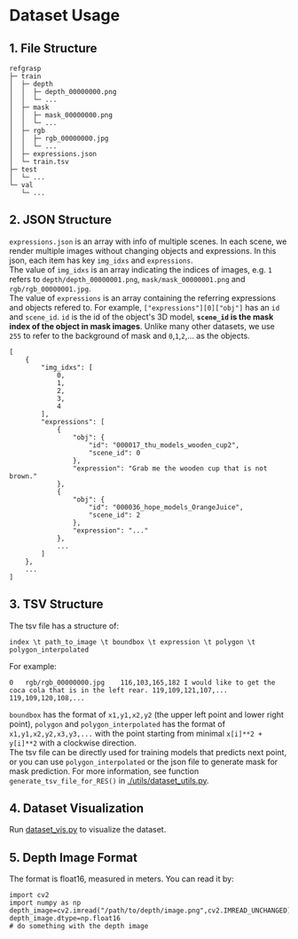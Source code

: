 # Dataset Usage
## 1. File Structure
```
refgrasp
├─ train
│  ├─ depth
│  │  ├─ depth_00000000.png
│  │  └─ ...
│  ├─ mask
│  │  ├─ mask_00000000.png
│  │  └─ ...
│  ├─ rgb
│  │  ├─ rgb_00000000.jpg
│  │  └─ ...
│  ├─ expressions.json
│  └─ train.tsv
├─ test
│  └─ ...
└─ val
   └─ ...
```
## 2. JSON Structure
`expressions.json` is an array with info of multiple scenes. In each scene, we render multiple images without changing objects and expressions. In this json, each item has key `img_idxs` and `expressions`.  
The value of `img_idxs` is an array indicating the indices of images, e.g. `1` refers to `depth/depth_00000001.png`, `mask/mask_00000001.png` and `rgb/rgb_00000001.jpg`.  
The value of `expressions` is an array containing the referring expressions and objects refered to. For example, `["expressions"][0]["obj"]` has an `id` and `scene_id`. `id` is the id of the object's 3D model, **`scene_id` is the mask index of the object in mask images**. Unlike many other datasets, we use `255` to refer to the background of mask and `0`,`1`,`2`,... as the objects.
```
[
    {
        "img_idxs": [
            0,
            1,
            2,
            3,
            4
        ],
        "expressions": [
            {
                "obj": {
                    "id": "000017_thu_models_wooden_cup2",
                    "scene_id": 0
                },
                "expression": "Grab me the wooden cup that is not brown."
            },
            {
                "obj": {
                    "id": "000036_hope_models_OrangeJuice",
                    "scene_id": 2
                },
                "expression": "..."
            },
            ...
        ]
    },
    ...
]
```

## 3. TSV Structure
The tsv file has a structure of:
```
index \t path_to_image \t boundbox \t expression \t polygon \t polygon_interpolated
```
For example:
```
0	rgb/rgb_00000000.jpg	116,103,165,182 I would like to get the coca cola that is in the left rear.	119,109,121,107,... 119,109,120,108,...
```
`boundbox` has the format of `x1,y1,x2,y2` (the upper left point and lower right point), `polygon` and `polygon_interpolated` has the format of `x1,y1,x2,y2,x3,y3,...` with the point starting from minimal `x[i]**2 + y[i]**2` with a clockwise direction.  
The tsv file can be directly used for training models that predicts next point, or you can use `polygon_interpolated` or the json file to generate mask for mask prediction. For more information, see function `generate_tsv_file_for_RES()` in [./utils/dataset_utils.py](./utils/dataset_utils.py).

## 4. Dataset Visualization
Run [dataset_vis.py](./tool_scripts/dataset_vis.py) to visualize the dataset.

## 5. Depth Image Format
The format is float16, measured in meters. You can read it by:
```
import cv2
import numpy as np
depth_image=cv2.imread("/path/to/depth/image.png",cv2.IMREAD_UNCHANGED)
depth_image.dtype=np.float16
# do something with the depth image
```
